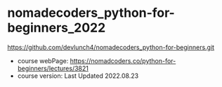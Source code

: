 # nomadecoders_python-for-beginners_2022
https://github.com/devlunch4/nomadecoders_python-for-beginners.git

* course webPage: https://nomadcoders.co/python-for-beginners/lectures/3821
* course version: Last Updated 2022.08.23
